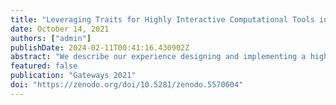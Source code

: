 ```yaml
---
title: "Leveraging Traits for Highly Interactive Computational Tools in Jupyter"
date: October 14, 2021
authors: ["admin"]
publishDate: 2024-02-11T00:41:16.430902Z
abstract: "We describe our experience designing and implementing a highly interactive, online computational tool in Jupyter Notebooks. The lessons learned and subsequent design choices can be applied to similar tools in various domains. This tool, Superpower, is a graphical interface for a set of functions designed to help users to perform power analysis on their study design in psychology. The supported statistical functions are computationally non-trivial in that each power analysis function requires many multidimensional parameters that unavoidably make use of lists or numpy arrays. It is also highly interactive such that user manipulation of any single value or element may require a cascade of updates to others."
featured: false
publication: "Gateways 2021"
doi: "https://zenodo.org/doi/10.5281/zenodo.5570604"
---
```


